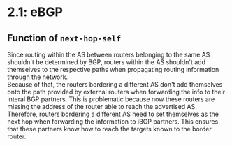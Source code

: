 # 2.1: eBGP
## Function of `next-hop-self`
Since routing within the AS between routers belonging to the same AS shouldn't be determined by BGP, routers within the AS shouldn't add themselves to the respective paths when propagating routing information through the network.  
Because of that, the routers bordering a different AS don't add themselves onto the path provided by external routers when forwarding the info to their interal BGP partners. This is problematic because now these routers are missing the address of the router able to reach the advertised AS. Therefore, routers bordering a different AS need to set themselves as the next hop when forwarding the information to iBGP partners. This ensures that these partners know how to reach the targets known to the border router.